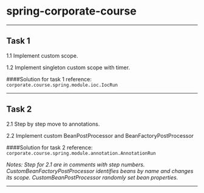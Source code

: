 # spring-corporate-course
___
## Task 1
1.1 Implement custom scope.

1.2 Implement singleton custom scope with timer.

####Solution for task 1 reference:
`corporate.course.spring.module.ioc.IocRun`
___
## Task 2
2.1 Step by step move to annotations.

2.2 Implement custom BeanPostProcessor and BeanFactoryPostProcessor

####Solution for task 2 reference:
`corporate.course.spring.module.annotation.AnnotationRun`

_Notes:
Step for 2.1 are in comments with step numbers.
CustomBeanFactoryPostProcessor identifies beans by name and changes its scope.
CustomBeanPostProcessor randomly set bean properties._
___
